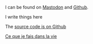I can be found on [Mastodon](https://eldritch.cafe/@davidbruant) and [Github](https://github.com/DavidBruant).

I write things here

The [source code is on Github](https://github.com/DavidBruant/davidbruant.github.io/)

[Ce que je fais dans la vie](./dans-la-vie/)
